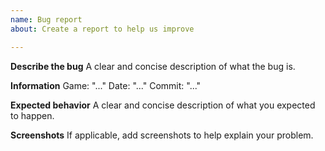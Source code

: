 ```yaml
---
name: Bug report
about: Create a report to help us improve

---
```


**Describe the bug**
A clear and concise description of what the bug is.

**Information**
Game: "..."
Date: "..."
Commit: "..."

**Expected behavior**
A clear and concise description of what you expected to happen.

**Screenshots**
If applicable, add screenshots to help explain your problem.
